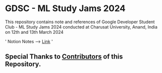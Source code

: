 # GDSC - ML Study Jams 2024
This repository contains note and references of Google Developer Student Club - ML Study Jams 2024 conducted at Charusat University, Anand, India on 12th and 13th March 2024

' Notion Notes --> [Link](https://standing-aftershave-2a9.notion.site/GDSC-ML-Study-Jams-36010f5aa94342f5a37d6aa1b26d6f44?pvs=4) '

## 

## Special Thanks to [Contributors](./Contributors.md) of this Repository.
